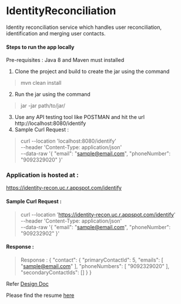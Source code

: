 # IdentityReconciliation

Identity reconciliation service which handles user reconciliation, identification and merging user contacts.

#### Steps to run the app locally
Pre-requisites : Java 8 and Maven must installed
1. Clone the project and build to create the jar using the command
> mvn clean install
2. Run the jar using the command
> jar -jar path/to/jar/
3. Use any API testing tool like POSTMAN and hit the url http://localhost:8080/identify
4. Sample Curl Request :
> curl --location 'localhost:8080/identify' \
--header 'Content-Type: application/json' \
--data-raw '{
"email": "sample@email.com",
"phoneNumber": "9092329020"
}'

### Application is hosted at : 
https://identity-recon.uc.r.appspot.com/identify

#### Sample Curl Request : 
>curl --location 'https://identity-recon.uc.r.appspot.com/identify' \
--header 'Content-Type: application/json' \
--data-raw '{
"email": "sample@email.com",
"phoneNumber": "909232902"
}'

#### Response : 
>Response :
{
"contact": {
"primaryContactId": 5,
"emails": [
"sample@email.com"
],
"phoneNumbers": [
"9092329020"
],
"secondaryContactIds": []
}
}


Refer [Design Doc](https://docs.google.com/document/d/1px8OgY_2Lt3jMLxIq18xnPK75ZAOCI-HU3YIHoRW_Sc/edit?usp=sharing)

Please find the resume [here](https://drive.google.com/file/d/1YQqZfcwZO6-8cyhZJ2gZNFChNOgPy_PF/view?usp=sharing)

